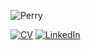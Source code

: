 ![Perry](https://media4.giphy.com/media/v1.Y2lkPTc5MGI3NjExb2prZTdjNWxmbG0xanZwcm9lN3EzYmc3Yzdxd3RkbHdja3EwNTlxeSZlcD12MV9pbnRlcm5hbF9naWZfYnlfaWQmY3Q9Zw/pmI5KxEftO608/giphy.gif)

[![CV]( https://img.shields.io/badge/CV-8A2BE2)](https://cv.dhaus.io)
[![LinkedIn](https://img.shields.io/badge/linkedin-%230077B5.svg?style=for-the-badge&logo=linkedin&logoColor=white)](https://linkedin.com/in/daniel-haus)

